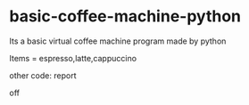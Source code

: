 # basic-coffee-machine-python
Its a basic virtual coffee machine program made by python 


Items = espresso,latte,cappuccino


other code:
  report
  
  off
